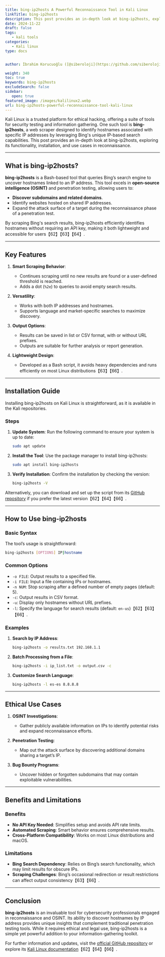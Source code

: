```yaml
---
title: bing-ip2hosts A Powerful Reconnaissance Tool in Kali Linux
linkTitle: bing-ip2hosts
description: This post provides an in-depth look at bing-ip2hosts, exploring its functionality, installation, and use cases in reconnaissance.
date: 2024-11-22
draft: false
tags:
   - kali tools
categories:
   - Kali linux
type: docs


author: İbrahim Korucuoğlu ([@siberoloji](https://github.com/siberoloji))

weight: 340
toc: true
keywords: bing-ip2hosts
excludeSearch: false
sidebar:
   open: true
featured_image: /images/kalilinux2.webp
url: bing-ip2hosts-powerful-reconnaissance-tool-kali-linux
---
```

Kali Linux is a trusted platform for ethical hacking, offering a suite of tools for security testing and information gathering. One such tool is **bing-ip2hosts**, a web scraper designed to identify hostnames associated with specific IP addresses by leveraging Bing's unique IP-based search capabilities. This post provides an in-depth look at bing-ip2hosts, exploring its functionality, installation, and use cases in reconnaissance.

---

## What is bing-ip2hosts?

**bing-ip2hosts** is a Bash-based tool that queries Bing’s search engine to uncover hostnames linked to an IP address. This tool excels in **open-source intelligence (OSINT)** and penetration testing, allowing users to:

- **Discover subdomains and related domains**.
- Identify websites hosted on shared IP addresses.
- Expand the attack surface of a target during the reconnaissance phase of a penetration test.

By scraping Bing's search results, bing-ip2hosts efficiently identifies hostnames without requiring an API key, making it both lightweight and accessible for users【62】【63】【64】.

---

## Key Features

1. **Smart Scraping Behavior**:
   - Continues scraping until no new results are found or a user-defined threshold is reached.
   - Adds a dot (`%2e`) to queries to avoid empty search results.

2. **Versatility**:
   - Works with both IP addresses and hostnames.
   - Supports language and market-specific searches to maximize discovery.

3. **Output Options**:
   - Results can be saved in list or CSV format, with or without URL prefixes.
   - Outputs are suitable for further analysis or report generation.

4. **Lightweight Design**:
   - Developed as a Bash script, it avoids heavy dependencies and runs efficiently on most Linux distributions【63】【66】.

---

## Installation Guide

Installing bing-ip2hosts on Kali Linux is straightforward, as it is available in the Kali repositories.

### Steps

1. **Update System**:
   Run the following command to ensure your system is up to date:

   ```bash
   sudo apt update
   ```

2. **Install the Tool**:
   Use the package manager to install bing-ip2hosts:

   ```bash
   sudo apt install bing-ip2hosts
   ```

3. **Verify Installation**:
   Confirm the installation by checking the version:

   ```bash
   bing-ip2hosts -V
   ```

Alternatively, you can download and set up the script from its [GitHub repository](https://github.com/urbanadventurer/bing-ip2hosts) if you prefer the latest version【62】【64】【66】.

---

## How to Use bing-ip2hosts

### Basic Syntax

The tool’s usage is straightforward:

```bash
bing-ip2hosts [OPTIONS] IP|hostname
```

### Common Options

- `-o FILE`: Output results to a specified file.
- `-i FILE`: Input a file containing IPs or hostnames.
- `-n NUM`: Stop scraping after a defined number of empty pages (default: 5).
- `-c`: Output results in CSV format.
- `-u`: Display only hostnames without URL prefixes.
- `-l`: Specify the language for search results (default: `en-us`)【62】【63】【66】.

### Examples

1. **Search by IP Address**:

   ```bash
   bing-ip2hosts -o results.txt 192.168.1.1
   ```

2. **Batch Processing from a File**:

   ```bash
   bing-ip2hosts -i ip_list.txt -o output.csv -c
   ```

3. **Customize Search Language**:

   ```bash
   bing-ip2hosts -l es-es 8.8.8.8
   ```

---

## Ethical Use Cases

1. **OSINT Investigations**:
   - Gather publicly available information on IPs to identify potential risks and expand reconnaissance efforts.

2. **Penetration Testing**:
   - Map out the attack surface by discovering additional domains sharing a target’s IP.

3. **Bug Bounty Programs**:
   - Uncover hidden or forgotten subdomains that may contain exploitable vulnerabilities.

---

## Benefits and Limitations

### Benefits

- **No API Key Needed**: Simplifies setup and avoids API rate limits.
- **Automated Scraping**: Smart behavior ensures comprehensive results.
- **Cross-Platform Compatibility**: Works on most Linux distributions and macOS.

### Limitations

- **Bing Search Dependency**: Relies on Bing’s search functionality, which may limit results for obscure IPs.
- **Scraping Challenges**: Bing’s occasional redirection or result restrictions can affect output consistency【63】【66】.

---

## Conclusion

**bing-ip2hosts** is an invaluable tool for cybersecurity professionals engaged in reconnaissance and OSINT. Its ability to discover hostnames by IP address provides unique insights that complement traditional penetration testing tools. While it requires ethical and legal use, bing-ip2hosts is a simple yet powerful addition to your information-gathering toolkit.

For further information and updates, visit the [official GitHub repository](https://github.com/urbanadventurer/bing-ip2hosts) or explore its [Kali Linux documentation](https://tools.kali.org/information-gathering/bing-ip2hosts)【62】【64】【66】.
